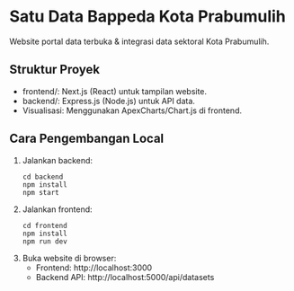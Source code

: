 # Satu Data Bappeda Kota Prabumulih

Website portal data terbuka & integrasi data sektoral Kota Prabumulih.

## Struktur Proyek
- frontend/: Next.js (React) untuk tampilan website.
- backend/: Express.js (Node.js) untuk API data.
- Visualisasi: Menggunakan ApexCharts/Chart.js di frontend.

## Cara Pengembangan Local
1. Jalankan backend:
    ```
    cd backend
    npm install
    npm start
    ```
2. Jalankan frontend:
    ```
    cd frontend
    npm install
    npm run dev
    ```
3. Buka website di browser:
    - Frontend: http://localhost:3000
    - Backend API: http://localhost:5000/api/datasets